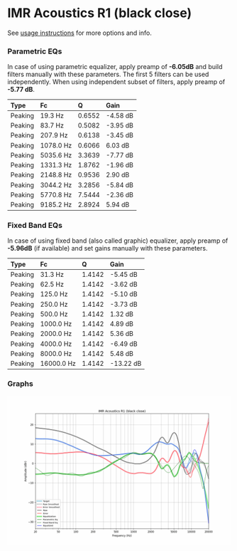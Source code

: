 # IMR Acoustics R1 (black close)
See [usage instructions](https://github.com/jaakkopasanen/AutoEq#usage) for more options and info.

### Parametric EQs
In case of using parametric equalizer, apply preamp of **-6.05dB** and build filters manually
with these parameters. The first 5 filters can be used independently.
When using independent subset of filters, apply preamp of **-5.77 dB**.

| Type    | Fc        |      Q | Gain     |
|:--------|:----------|:-------|:---------|
| Peaking | 19.3 Hz   | 0.6552 | -4.58 dB |
| Peaking | 83.7 Hz   | 0.5082 | -3.95 dB |
| Peaking | 207.9 Hz  | 0.6138 | -3.45 dB |
| Peaking | 1078.0 Hz | 0.6066 | 6.03 dB  |
| Peaking | 5035.6 Hz | 3.3639 | -7.77 dB |
| Peaking | 1331.3 Hz | 1.8762 | -1.96 dB |
| Peaking | 2148.8 Hz | 0.9536 | 2.90 dB  |
| Peaking | 3044.2 Hz | 3.2856 | -5.84 dB |
| Peaking | 5770.8 Hz | 7.5444 | -2.36 dB |
| Peaking | 9185.2 Hz | 2.8924 | 5.94 dB  |

### Fixed Band EQs
In case of using fixed band (also called graphic) equalizer, apply preamp of **-5.96dB**
(if available) and set gains manually with these parameters.

| Type    | Fc         |      Q | Gain      |
|:--------|:-----------|:-------|:----------|
| Peaking | 31.3 Hz    | 1.4142 | -5.45 dB  |
| Peaking | 62.5 Hz    | 1.4142 | -3.62 dB  |
| Peaking | 125.0 Hz   | 1.4142 | -5.10 dB  |
| Peaking | 250.0 Hz   | 1.4142 | -3.73 dB  |
| Peaking | 500.0 Hz   | 1.4142 | 1.32 dB   |
| Peaking | 1000.0 Hz  | 1.4142 | 4.89 dB   |
| Peaking | 2000.0 Hz  | 1.4142 | 5.36 dB   |
| Peaking | 4000.0 Hz  | 1.4142 | -6.49 dB  |
| Peaking | 8000.0 Hz  | 1.4142 | 5.48 dB   |
| Peaking | 16000.0 Hz | 1.4142 | -13.22 dB |

### Graphs
![](./IMR%20Acoustics%20R1%20(black%20close).png)